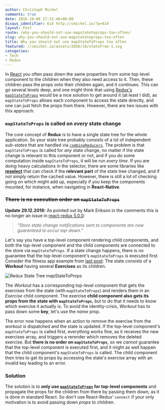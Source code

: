 ```yaml
---
author: Christoph Michel
comments: true
date: 2016-10-08 17:31:46+00:00
disqus_identifier: 614 http://cmichel.io/?p=614
layout: Post
route: /why-you-should-not-use-mapstatetoprops-too-often/
slug: why-you-should-not-use-mapstatetoprops-too-often
title: Why you should not use mapStateToProps too often
featured: //cmichel.io/assets/2016/10/stateTree-1.svg
categories:
- Tech
- Redux
---
```

In [React](https://facebook.github.io/react/) you often pass down the same properties from some top-level component to the children when they also need access to it. Then, these children pass the props onto their children again, and it continues. This can go several levels deep, and one might think that using [Redux's]() [`mapStateToProps`](https://github.com/reactjs/react-redux/blob/master/docs/api.md#connectmapstatetoprops-mapdispatchtoprops-mergeprops-options) would be a nice solution to get around it (at least I did), as `mapStateToProps` allows each component to access the state directly, and one can just fetch the props from there. However, there are two issues with this approach:

### `mapStateToProps` is called on _every_ state change

The core concept of **Redux** is to have a single state tree for the whole application. So your state tree probably consists of a lot of independent _sub-states_ that are handled via [`combineReducers`](http://redux.js.org/docs/api/combineReducers.html). The problem is that `mapStateToProps` is called for _any_ state change, no matter if the state change is relevant to this component or not, and if you do some computation inside `mapStateToProps`, it will be run _every time_. If you are doing heavy calculations in the selector, there are some libraries like **[reselect](https://github.com/reactjs/reselect)** that can check if the **relevant part** of the state tree changed, and if not simply return the cached value. However, there is still a lot of checking going on which might add up, especially if you keep the components mounted, for instance, when navigating in **React-Native**.

### <del>There is no execution order on `mapStateToProps`</del>

**Update 29.12.2016:** As pointed out by Mark Erikson in the comments this is no longer an issue in [react-redux 5.0.0](https://github.com/reactjs/react-redux/releases/tag/v5.0.0):
> _"Store state change notifications sent to components are now guaranteed to occur top-down."_

Let's say you have a top-level component rendering child components, and both the top-level component and the child components are connected to the store via `mapStateToProps`. If a state change happens, there is no guarantee that the top-level component's `mapStateToProps` is executed first. Consider the fitness app example from [last post](): The state consists of a **Workout** having several **Exercises** as its children. 

![Redux State Tree mapStateToProps](http://cmichel.io/assets/2016/10/stateTree-1.svg)

The _Workout_ has a corresponding top-level component that gets the exercises from the state (with `mapStateToProps`) and renders them in an _Exercise_ child component. The exercise **child component also gets its props from the state with `mapStateToProps`**, but to do that it needs to know which exercise it actually is. To avoid the identity-crisis, _Workout_ has to pass down some **key**, let's use the _name_ prop.

The error now happens when an action to remove the exercise from the workout is dispatched and the state is updated. If the top-level component's `mapStateToProps` is called first, everything works fine, as it receives the new exercises array, and triggers a rerender which removes the deleted exercise. But **there is no order on `mapStateToProps`**, so we _cannot_ guarantee that the top-level component is executed first, and it might as well happen that the child component's `mapStateToProps` is called. The child component then tries to get its props by accessing the state's exercise array with an invalid key leading to an error.

### Solution

The solution is to **only use [`mapStateToProps`](https://github.com/reactjs/react-redux/blob/master/docs/api.md#connectmapstatetoprops-mapdispatchtoprops-mergeprops-options) for top-level components** and propagate the props for the children from there by passing them down, as it is done in standard React. So don't use React-Redux' `connect` if your only motivation is to avoid passing down _props_ to children.


